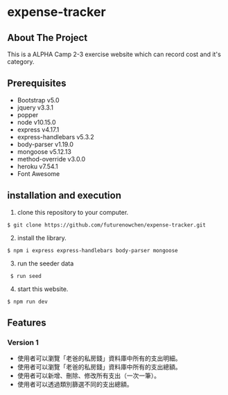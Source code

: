 # expense-tracker

## About The Project
  This is a ALPHA Camp 2-3 exercise website which can record cost and it's category.

## Prerequisites
+ Bootstrap v5.0
+ jquery v3.3.1
+ popper
+ node v10.15.0
+ express v4.17.1
+ express-handlebars v5.3.2
+ body-parser v1.19.0
+ mongoose v5.12.13
+ method-override v3.0.0
+ heroku v7.54.1
+ Font Awesome

## installation and execution
1. clone this repository to your computer.
 ```
 $ git clone https://github.com/futurenowchen/expense-tracker.git
 ```
2. install the library.
 ```
 $ npm i express express-handlebars body-parser mongoose
 ```
3. run the seeder data
```
 $ run seed
```
4. start this website.
 ```
 $ npm run dev
 ```

## Features
### Version 1
+ 使用者可以瀏覽「老爸的私房錢」資料庫中所有的支出明細。
+ 使用者可以瀏覽「老爸的私房錢」資料庫中所有的支出總額。
+ 使用者可以新增、刪除、修改所有支出（一次一筆）。
+ 使用者可以透過類別篩選不同的支出總額。